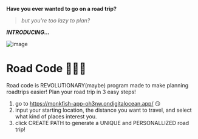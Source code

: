 **Have you ever wanted to go on a road trip?**
>*but you're too lazy to plan?*

***INTRODUCING...***


![image](https://user-images.githubusercontent.com/66652245/175797239-d17bd53d-bc2e-4562-bf24-f368f8f4b41c.png)


# Road Code 🚗🚗🚗
Road code is REVOLUTIONARY(maybe) program made to make planning roadtrips easier! Plan your road trip in 3 easy steps!

1. go to https://monkfish-app-oh3nw.ondigitalocean.app/ 😏
2. input your starting location, the distance you want to travel, and select what kind of places interest you.
3. click CREATE PATH to generate a UNIQUE and PERSONALLIZED road trip!



